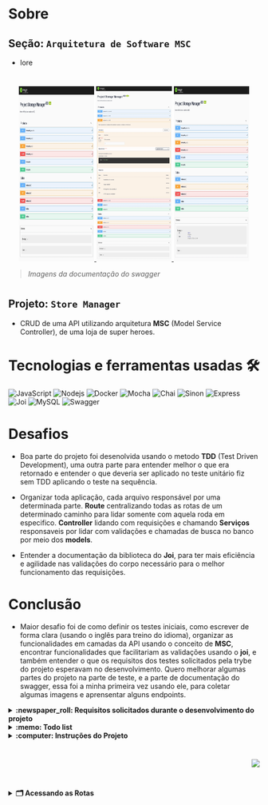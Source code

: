 # Sobre

## Seção: `Arquitetura de Software MSC`

- lore

#
<div align="center">
  <a href="https://raw.githubusercontent.com/davidrogger/trybe-project-talker-manager/readme-update/readme-imgs/project_top.webp">
    <img height="350px" width="30%" src="./readme-imgs/project_top.webp">
  </a>
  <a href="https://raw.githubusercontent.com/davidrogger/trybe-project-talker-manager/readme-update/readme-imgs/project_mid.webp">
    <img height="350px" width="30%" src="./readme-imgs/project_mid.webp">
  </a>
  <a href="https://raw.githubusercontent.com/davidrogger/trybe-project-talker-manager/readme-update/readme-imgs/project_bot.webp">
    <img height="350px" width="30%" src="./readme-imgs/project_bot.webp">
  </a>
</div>

>*Imagens da documentação do swagger*
#
## Projeto: `Store Manager`

- CRUD de uma API utilizando arquitetura **MSC** (Model Service Controller), de uma loja de super heroes.

# Tecnologias e ferramentas usadas 🛠

![JavaScript](https://img.shields.io/badge/-JavaScript-%23F7DF1C?style=flat-square&logo=javascript&logoColor=000000&labelColor=%23F7DF1C&color=%23FFCE5A)
![Nodejs](https://img.shields.io/badge/-Nodejs-339933?style=flat-square&logo=Node.js&logoColor=ffffff)
![Docker](https://img.shields.io/badge/-Docker-fff?style=flat-square&logo=docker)
![Mocha](https://img.shields.io/badge/-Mocha-896446?style=flat-square&logo=mocha&logoColor=ffffff)
![Chai](https://img.shields.io/badge/-Chai-a40802?style=flat-square&logo=chai)
![Sinon](https://img.shields.io/badge/-Sinon-a0d3a4?style=flat-square&logo=sinon)
![Express](https://img.shields.io/badge/-Express-339999?style=flat-square&logo=express&logoColor=ffffff)
![Joi](https://img.shields.io/badge/-Joi-0080ff?style=flat-square&logo=joi)
![MySQL](https://img.shields.io/badge/-MySQL-EAA221?style=flat-square&logo=mysql&logoColor=1e4c68)
![Swagger](https://img.shields.io/badge/-Swagger-85EA2D?style=flat-square&logo=swagger&logoColor=000)

# Desafios

- Boa parte do projeto foi desenolvida usando o metodo **TDD** (Test Driven Development), uma outra parte para entender melhor o que era retornado e entender o que deveria ser aplicado no teste unitário fiz sem TDD aplicando o teste na sequência.

- Organizar toda aplicação, cada arquivo responsável por uma determinada parte. **Route** centralizando todas as rotas de um determinado caminho para lidar somente com aquela roda em especifico. **Controller** lidando com requisições e chamando **Serviços** responsaveis por lidar com validações e chamadas de busca no banco por meio dos **models**.

- Entender a documentação da biblioteca do **Joi**, para ter mais eficiência e agilidade nas validações do corpo necessário para o melhor funcionamento das requisições.

# Conclusão

- Maior desafio foi de como definir os testes iniciais, como escrever de forma clara (usando o inglês para treino do idioma), organizar as funcionalidades em camadas da API usando o conceito de **MSC**, encontrar funcionalidades que facilitariam as validações usando o **joi**, e também entender o que os requisitos dos testes solicitados pela trybe do projeto esperavam no desenvolvimento.
Quero melhorar algumas partes do projeto na parte de teste, e a parte de documentação do swagger, essa foi a minha primeira vez usando ele, para coletar algumas imagens e aprensentar alguns endpoints.

</details>

<details>
  <summary>
    <strong>
      :newspaper_roll: Requisitos solicitados durante o desenvolvimento do projeto
    </strong>
  </summary>

 
  ### Requisitos
  *Nome* | *Avaliação*
  --- | :---:
01 - Crie endpoints para listar produtos | :heavy_check_mark:
02 - Desenvolva testes que cubram no mínimo 5% das camadas da sua aplicação | :heavy_check_mark:
03 - Crie endpoint para cadastrar produtos | :heavy_check_mark:
04 - Crie validações para produtos | :heavy_check_mark:
05 - Desenvolva testes que cubram no mínimo 10% das camadas da sua aplicação | :heavy_check_mark:
06 - Crie endpoint para validar e cadastrar vendas | :heavy_check_mark:
07 - Desenvolva testes que cubram no mínimo 15% das camadas da sua aplicação | :heavy_check_mark:
08 - Crie endpoints para listar vendas | :heavy_check_mark:
09 - Desenvolva testes que cubram no mínimo 20% das camadas da sua aplicação | :heavy_check_mark:
10 - Crie endpoint para atualizar um produto | :heavy_check_mark:
11 - Desenvolva testes que cubram no mínimo 25% das camadas da sua aplicação | :heavy_check_mark:
12 - Crie endpoint para deletar um produto | :heavy_check_mark:
13 - Desenvolva testes que cubram no mínimo 30% das camadas da sua aplicação | :heavy_check_mark:
14 - Crie endpoint para deletar uma venda | :heavy_check_mark:
15 - Desenvolva testes que cubram no mínimo 35% das camadas da sua aplicação | :heavy_check_mark:
16 - Crie endpoint para atualizar uma venda | :heavy_check_mark:
17 - Desenvolva testes que cubram no mínimo 40% das camadas da sua aplicação | :heavy_check_mark:
18 - Crie endpoint products/search?q=searchTerm | :heavy_check_mark:
19 - Desenvolva testes que cubram no mínimo 50% das camadas da sua aplicação | :heavy_check_mark:
20 - Desenvolva testes que cubram no mínimo 60% das camadas da sua aplicação | :heavy_check_mark:



</details>

<details>
  <summary>
    <strong>
      :memo: Todo list
    </strong>
  </summary>

  - [x] - ~~Criar aplicação com base nos requisitos da trybe.~~ ![data](https://badgen.net/badge/delivery/04-07-2022/green)

</details>

<details>
  <summary>
    <strong>
      :computer: Instruções do  Projeto
    </strong>
  </summary>

> ### Importante seguir a ordem apresentada a baixo, para o funcionamento.

<details>
<summary>
  <strong>
    ⚠️ Configurações mínimas para execução do projeto
  </strong>
</summary>

  > - Sistema Operacional Distribuição Unix
  > - Node versão >= 16
  > - Docker
  > - Docker-compose versão >=1.29.2
  > - API Client ([Thunder Client](https://www.thunderclient.com/), [Insomnia](https://insomnia.rest/), [POSTMAN](https://www.postman.com/), ou algum outro de sua preferência)

  </details>

  <details>
  <summary>
    <strong>
      ⚠️ Inicie o docker-compose
    </strong>
  </summary>

  >Após clonar o respositório para iniciar o docker compose, você deve dentro da pasta raiz do projeto usar o comando: `docker-compose up -d`
  >Verifique os containers usando o comando `docker ps` no terminal. Deve aparecer dois containers com o nome de *store_manager e *store_manager_db*.
  </details>

  <details>
  <summary>
    <strong>
      ⚙️ Variáveis de ambiente
    </strong>
  </summary>

  >Deve-se remover a extensão `sample` do arquivo .env na raiz do projeto com o seguinte conteúdo:
  >```
  >MYSQL_HOST=127.0.0.1
  >MYSQL_USER=root
  >MYSQL_PASSWORD=password
  >MYSQL_DATABASE=StoreManager
  >PORT=3000
  >```
  </details>

  <details>
    <summary>
      <strong>
        🗂 Acessando as Rotas
      </strong>
    </summary>

  >Existem duas formas de acessar e testar as rotas:
  >1. Usando algum API Cliente, conforme citado nas configurações mínimas.
  >2. Acessando a documentação gerada pelo swagger `localhost:3000/api-docs`.
  >3. Usando teste automatizado no terminal,  `docker exec -it store_manager npm run test:mocha`

  <details>  
  <summary>
    <span>Endpoint <code>/products</code></span>
  </summary>

  ## GET - `localhost:3000/products/search`

  > - Rota responsável por realizar uma consultas por qualquer palavra inclusa em um nome de produto.
  > - Para buscar um produto, é necessário realizar uma requisição usando o parametro `q` seguindo do nome que deseja filtrar.
  > ### Exemplo:
  >```
  >localhost:3000/products/search?q=Martelo
  >```
  > ### Status:
  > - **`200`**: Retorna com um json com uma lista com o filtro da palavra usada, caso não encontre nada, retorna uma lista vazia.

  ## GET - `localhost:3000/products/:id`

  > - Rota responsável por realizar uma consulta do produto por seu *id*.
  > - Para buscar um produto, é necessário realizar uma requisição usando o parametro com o ID.
  > ### Exemplo:
  >```
  >localhost:3000/products/1
  >```
  > ### Status:
  > - **`200`**: Retorna um json com detalhes do produto referente há aquele ID.
  > - **`404`**: Retorna um json com a mensagem `Product not found`.
  > - **`422`**: Retorna um json com a mensagem `"id" must be a number`.

  ## PUT - `localhost:3000/products/:id`

  > - Rota responsável por realizar uma consulta do produto por seu *id*.
  > - Para buscar um produto, é necessário realizar uma requisição usando o parametro com o ID.
  > ### Exemplo:
  >```
  >localhost:3000/products/1
  >```
  > ### Status:
  > - **`200`**: Retorna um json com o produto atualizado.
  > - **`400`**: Retorna um json com a mensagem `"name" is required`.
  > - **`404`**: Retorna um json com a mensagem `Product not found`.
  > - **`422`**: Retorna um json com a mensagem `"id" must be a number`.

  </details>

  <details>
  <summary>
      <span>Endpoint <code>/sales</code></span>
  </summary>

  ## GET - `localhost:3000/sales/:id`

  </details>

  </details>
</details>

#

<div align="right">
  <img src="https://badgen.net/badge/last%20update/15-02-2023/blue">
</div>


#



<details>
  <summary>
    <strong>
      🗂 Acessando as Rotas
    </strong>
  </summary>

As rodas desenvolvidas no projeto são;

# /products

<details>
  <summary>
    Exemplo:
  </summary>

  ⚠️ Pode ser usado o URL em seu navegador, um API Client ou acessando a rota `localhost:3000/docs` em seu navegador.

  <a href="./img/swagger_searchProductName.png">
    <img src="./img/swagger_searchProductName.png" width="60%"></img>
  </a>

</details>

#
### GET - `localhost:3000/products/:id`
- 
<details>
  <summary>
    Exemplo:
  </summary>

  ⚠️ Pode ser usado o URL em seu navegador, um API Client ou acessando a rota `localhost:3000/docs` em seu navegador.

  <a href="./img/swagger_getProductId.png">
    <img src="./img/swagger_getProductId.png" width="60%"></img>
  </a>

</details>

#
### PUT - `localhost:3000/products/:id`
- Rota responsável por realizar atualização de um produto especifico com base em seu *id*.
<details>
  <summary>
    Exemplo:
  </summary>

  ⚠️ Necessário uso de um API Client ou acessando a rota `localhost:3000/docs` em seu navegador.

<a href="./img/swagger_getProductUpdate.png">
  <img src="./img/swagger_getProductUpdate.png" width="60%"></img>
</a>

</details>


#
### DELETE - `localhost:3000/products/:id`
- Rota responsável por deletar um produto especifico com base em seu *id*.
<details>
  <summary>
    Exemplo:
  </summary>

  ⚠️ Necessário uso de um API Client ou acessando a rota `localhost:3000/docs` em seu navegador.

  <a href="./img/swagger_getProductDelete.png">
    <img src="./img/swagger_getProductDelete.png" width="60%"></img>
  </a>

</details>

#
### GET - `localhost:3000/products`
- Rota responsável por apresentar todos os produtos cadastrados no banco de dados.
<details>
  <summary>
    Exemplo:
  </summary>

  ⚠️ Pode ser usado o URL em seu navegador, um API Client ou acessando a rota `localhost:3000/docs` em seu navegador.

  <a href="./img/swagger_getProductAll.png">
    <img src="./img/swagger_getProductAll.png" width="60%"></img>
  </a>

</details>

#
### POST - `localhost:3000/products`
- Rota responsável por cadastrar um novo produto ao banco de dados.
<details>
  <summary>
    Exemplo:
  </summary>

  ⚠️ Necessário uso de um API Client ou acessando a rota `localhost:3000/docs` em seu navegador.

  <a href="./img/swagger_getProductAdd.png">
    <img src="./img/swagger_getProductAdd.png" width="60%"></img>
  </a>

</details>

#
# /sales
### GET - `localhost:3000/sales/:id`
- Rota responsável por realizar uma consulta por uma venda especifica com base em seu *id*.
<details>
  <summary>
    Exemplo:
  </summary>

  ⚠️ Pode ser usado o URL em seu navegador, um API Client ou acessando a rota `localhost:3000/docs` em seu navegador.

  <a href="./img/swagger_getSaleId.png">
    <img src="./img/swagger_getSaleId.png" width="60%"></img>
  </a>

</details>

#
### PUT - `localhost:3000/sales/:id`
- Rota responsável por realizar atualização de uma venda especifica com base em seu *id*.
<details>
  <summary>
    Exemplo:
  </summary>

  ⚠️ Necessário uso de um API Client ou acessando a rota `localhost:3000/docs` em seu navegador.

  <a href="./img/swagger_getSaleUpdate.png">
    <img src="./img/swagger_getSaleUpdate.png" width="60%"></img>
  </a>

</details>

#
### DELETE - `localhost:3000/sales/:id`
- Rota responsável por deletar uma venda especifica com base em seu *id*.
<details>
  <summary>
    Exemplo:
  </summary>

  ⚠️ Necessário uso de um API Client ou acessando a rota `localhost:3000/docs` em seu navegador.

  <a href="./img/swagger_getSaleDelete.png">
    <img src="./img/swagger_getSaleDelete.png" width="60%"></img>
  </a>

</details>

#
### GET - `localhost:3000/sales`
- Rota responsável por apresentar todas as vendas cadastrados no banco de dados.
<details>
  <summary>
    Exemplo:
  </summary>

  ⚠️ Pode ser usado o URL em seu navegador, um API Client ou acessando a rota `localhost:3000/docs` em seu navegador.

  <a href="./img/swagger_getSaleAll.png">
    <img src="./img/swagger_getSaleAll.png" width="60%"></img>
  </a>

</details>

#
### POST - `localhost:3000/sales`
- Rota responsável por cadastrar uma nova venda ao banco de dados.
<details>
  <summary>
    Exemplo:
  </summary>

  ⚠️ Necessário uso de um API Client ou acessando a rota `localhost:3000/docs` em seu navegador.

  <a href="./img/swagger_addSale.png">
    <img src="./img/swagger_addSale.png" width="60%"></img>
  </a>

</details>

</details>
